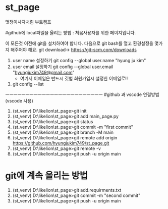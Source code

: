 # st_page
멋쟁이사자처럼 부트캠프

#github에 local파일을 올리는 방법 : 처음사용자를 위한 페이지입니다. 

이 모든것 이전에 git을 설치하여야 합니다. 
다음으로 git bash를 열고 환경설정을 몇가지 해주어야 해요. 
git download-> https://git-scm.com/downloads

1) user name 설정하기 git config --global user.name "hyung ju kim"
2) user email 설정하기 git config --global user.email "hyungjukim749@gmail.com"
   * 여기서 이메일은 반드시 깃헙 회원가입시 설정한 이메일로!!
3) git config --list  


ㅡㅡㅡㅡㅡㅡㅡㅡㅡㅡㅡㅡㅡㅡㅡㅡㅡㅡㅡㅡㅡㅡㅡㅡ
#github 과 vscode 연결방법(vscode 사용)
 1) (st_venv) D:\likelion\st_page>git init
 2) (st_venv) D:\likelion\st_page>git add main_page.py
 3) (st_venv) D:\likelion\st_page>git status
 4) (st_venv) D:\likelion\st_page>git commit -m "first commit"
 5) (st_venv) D:\likelion\st_page>git branch -M main
 6) (st_venv) D:\likelion\st_page>git remote add origin https://github.com/hyungjukim749/st_page.git
 7) (st_venv) D:\likelion\st_page>git remote -v
 8) (st_venv) D:\likelion\st_page>git push -u origin main



# git에 계속 올리는 방법
  1) (st_venv) D:\likelion\st_page>git add.requirments.txt
  2) (st_venv) D:\likelion\st_page>git commit -m "second commit"
  3) (st_venv) D:\likelion\st_page>git push -u origin main
